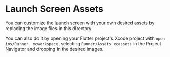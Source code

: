 # Launch Screen Assets

You can customize the launch screen with your own desired assets by replacing the image files in
this directory.

You can also do it by opening your Flutter project's Xcode project with `open ios/Runner.
xcworkspace`, selecting `Runner/Assets.xcassets` in the Project Navigator and dropping in the
desired images.
